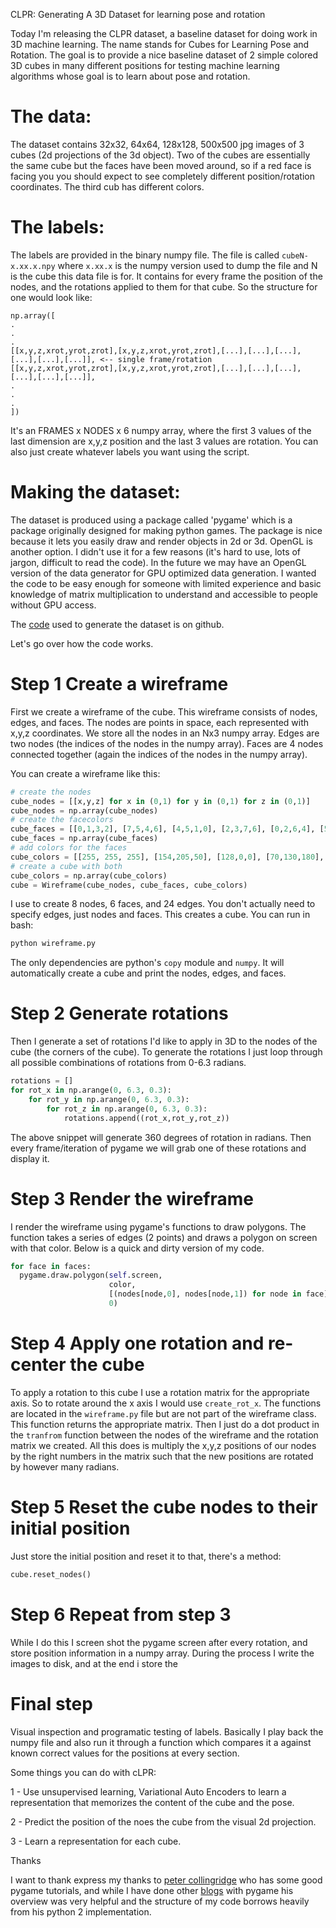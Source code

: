 CLPR: Generating A 3D Dataset for learning pose and rotation

Today I'm releasing the CLPR dataset, a baseline dataset for doing work in 3D machine learning. The name stands for Cubes for Learning Pose and Rotation. The goal is to provide a nice baseline dataset of 2 simple colored 3D cubes in many different positions for testing machine learning algorithms whose goal is to learn about pose and rotation.

# The data:

The dataset contains 32x32, 64x64, 128x128, 500x500 jpg images of 3 cubes (2d projections of the 3d object). Two of the cubes are essentially the same cube but the faces have been moved around, so if a red face is facing you you should expect to see completely different position/rotation coordinates. The third cub has different colors.

# The labels:

The labels are provided in the binary numpy file. The file is called `cubeN-x.xx.x.npy` where `x.xx.x` is the numpy version used to dump the file and N is the cube this data file is for. It contains for every frame the position of the nodes, and the rotations applied to them for that cube. So the structure for one would look like:

```numpy
np.array([
.
.
.
[[x,y,z,xrot,yrot,zrot],[x,y,z,xrot,yrot,zrot],[...],[...],[...],[...],[...],[...]], <-- single frame/rotation
[[x,y,z,xrot,yrot,zrot],[x,y,z,xrot,yrot,zrot],[...],[...],[...],[...],[...],[...]],
.
.
.
])
```

It's an FRAMES x NODES x 6 numpy array, where the first 3 values of the last dimension are x,y,z position and the last 3 values are rotation. You can also just create whatever labels
you want using the script.

# Making the dataset:

The dataset is produced using a package called 'pygame' which is a package originally designed for making python games. The package is nice because it lets you easily draw and render objects in 2d or 3d. OpenGL is another option. I didn't use it for a few reasons (it's hard to use, lots of jargon, difficult to read the code). In the future we may have an OpenGL version of the data generator for GPU optimized data generation. I wanted the code to be easy enough for someone with limited experience and basic knowledge of matrix multiplication to understand and accessible to people without GPU access.

The [code](https://github.com/yvan/cLPR) used to generate the dataset is on github.

Let's go over how the code works.

# Step 1 Create a wireframe

First we create a wireframe of the cube. This wireframe consists of nodes, edges, and faces. The nodes are points in space, each represented with x,y,z coordinates. We store all the nodes in an Nx3 numpy array. Edges are two nodes (the indices of the nodes in the numpy array). Faces are 4 nodes connected together (again the indices of the nodes in the numpy array).

You can create a wireframe like this:

```python
# create the nodes
cube_nodes = [[x,y,z] for x in (0,1) for y in (0,1) for z in (0,1)]
cube_nodes = np.array(cube_nodes)
# create the facecolors
cube_faces = [[0,1,3,2], [7,5,4,6], [4,5,1,0], [2,3,7,6], [0,2,6,4], [5,7,3,1]]
cube_faces = np.array(cube_faces)
# add colors for the faces
cube_colors = [[255, 255, 255], [154,205,50], [128,0,0], [70,130,180], [75,0,130], [199,21,133]]
# create a cube with both
cube_colors = np.array(cube_colors)
cube = Wireframe(cube_nodes, cube_faces, cube_colors)
```

I use to create 8 nodes, 6 faces, and 24 edges. You don't actually need to specify edges, just nodes and faces. This creates a cube. You can run in bash:

```bash
python wireframe.py
```

The only dependencies are python's `copy` module and `numpy`. It will automatically create a cube and print the nodes, edges, and faces.

# Step 2 Generate rotations

Then I generate a set of rotations I'd like to apply in 3D to the nodes of the cube (the corners of the cube). To generate the rotations I just loop through all possible combinations of rotations from 0-6.3 radians.

```python
rotations = []
for rot_x in np.arange(0, 6.3, 0.3):
    for rot_y in np.arange(0, 6.3, 0.3):
        for rot_z in np.arange(0, 6.3, 0.3):
            rotations.append((rot_x,rot_y,rot_z))
```
The above snippet will generate 360 degrees of rotation in radians. Then every frame/iteration of pygame we will grab one of these rotations and display it.

# Step 3 Render the wireframe

I render the wireframe using pygame's functions to draw polygons. The function takes a series of edges (2 points) and draws a polygon on screen with that color. Below is a quick and dirty version of my code.

```python
for face in faces:
  pygame.draw.polygon(self.screen,
                      color,
                      [(nodes[node,0], nodes[node,1]) for node in face],
                      0)
```

# Step 4 Apply one rotation and re-center the cube

To apply a rotation to this cube I use a rotation matrix for the appropriate axis. So to rotate around the x axis I would use `create_rot_x`. The functions are located in the `wireframe.py` file but are not part of the wireframe class. This function returns the appropriate matrix. Then I just do a dot product in the `tranfrom` function between the nodes of the wireframe and the rotation matrix we created. All this does is multiply the x,y,z positions of our nodes by the right numbers in the matrix such that the new positions are rotated by however many radians.

# Step 5 Reset the cube nodes to their initial position

Just store the initial position and reset it to that, there's a method:

```python
cube.reset_nodes()
```

# Step 6 Repeat from step 3

While I do this I screen shot the pygame screen after every rotation, and store position information in a numpy array. During the process I write the images to disk, and at the end i store the

# Final step

Visual inspection and programatic testing of labels. Basically I play back the numpy file and also run it through a function which compares it a against known correct values for the positions at every section.

Some things you can do with cLPR:

1 - Use unsupervised learning, Variational Auto Encoders to learn a representation that memorizes the content of the cube and the pose.

2 - Predict the position of the noes the cube from the visual 2d projection.

3 - Learn a representation for each cube.

Thanks

I want to thank express my thanks to [peter collingridge](http://www.petercollingridge.co.uk) who has some good pygame tutorials, and while I have done other [blogs](LINKTOMYBLOGPOST) with pygame his overview was very helpful and the structure of my code borrows heavily from his python 2 implementation.
